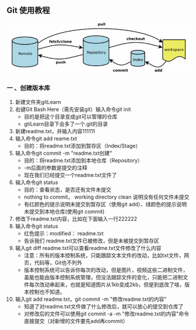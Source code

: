 ## Git 使用教程

![1555478585237](.\image\1555478585237.png)

### 一 、创建版本库

1. 新建文件夹gitLearn
2. 右键Git Bash Here（需先安装git）输入命令git init
   - 目的是把这个目录变成git可以管理的仓库
   - gtiLearn目录下会多了一个.git的目录
3. 新建readme.txt，并输入内容111111
4. 输入命令git add reame.txt
   - 目的：将readme.txt添加到暂存区（Index/Stage）
5. 输入命令git commit -m "readme.txt创建"
   - 目的：将readme.txt添加到本地仓库（Repository）
   - -m后面的参数是提交的注释
   - 现在我们已经提交一个readme.txt文件了
6. 输入命令git status
   - 目的：查看状态，是否还有文件未提交
   - nothing to commit， working directory clean 说明没有任何文件未提交
   - 有红颜色的提示说明未提交到暂存区（使用git add）、绿颜色的提示说明未提交到本地仓库(使用git commit)
7. 修改下readme.txt内容，比如在下面输入一行222222
8. 输入命令git status
   - 红色提示：modified： readme.txt
   - 告诉我们 readme.txt文件已被修改，但是未被提交到暂存区
9. 输入git diff readme.txt可以查看readme.txt文件修改了什么内容
   - 注意：所有的版本控制系统，只能跟踪文本文件的改动，比如txt文件，网页，代码等，Git也不列外
   - 版本控制系统可以告诉你每次的改动，但是图片，视频这些二进制文件，虽能也能由版本控制系统管理，但没法跟踪文件的变化，只能把二进制文件每次改动串起来，也就是知道图片从1kb变成2kb，但是到底改了啥，版本控制也不知道。
10. 输入git add readme.txt，git commit -m "修改readme.txt的内容"
    - 知道了对readme.txt文件做了什么修改后，就可以放心的提交到仓库了
    - 对修改后的文件可以使用git commit -a -m "修改readme.txt的内容"命令直接提交（对新增的文件要先add再commit）